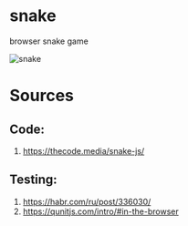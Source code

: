 # snake
browser snake game

![snake](https://user-images.githubusercontent.com/58044657/165998688-93218cd6-1c15-4e43-9005-119b526ee991.gif)

# Sources
## Code:
1. https://thecode.media/snake-js/
## Testing:
1. https://habr.com/ru/post/336030/
2. https://qunitjs.com/intro/#in-the-browser